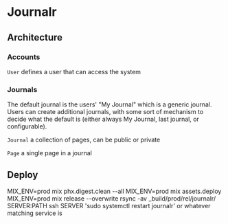 # Journalr

## Architecture

### Accounts

`User` defines a user that can access the system

### Journals

The default journal is the users' "My Journal" which is a generic journal. Users can create additional journals, with some sort of mechanism to decide what the default is (either always My Journal, last journal, or configurable).

`Journal` a collection of pages, can be public or private

`Page` a single page in a journal

## Deploy

MIX_ENV=prod mix phx.digest.clean --all
MIX_ENV=prod mix assets.deploy
MIX_ENV=prod mix release --overwrite
rsync -av _build/prod/rel/journalr/ SERVER:PATH
ssh SERVER 'sudo systemctl restart journalr' or whatever matching service is

